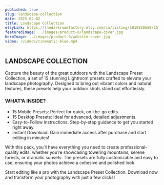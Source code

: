 ```yaml
---
published: true
slug: landscape-collection
date: 2025-02-02
title: Landscape Collection
etsyLink: https://thedarkroomfactory.etsy.com/ca/listing/1819820658/15-landscape-lightroom-presets-lightroom
featuredImage: ../images/product-0/landscape-cover.jpg
heroImage: ../images/product-0/website-cover.jpg
video: /videos/cinematic-blue.mp4
---
```


## LANDSCAPE COLLECTION

Capture the beauty of the great outdoors with the Landscape Preset Collection, a set of 15 stunning Lightroom presets crafted to elevate your landscape photography. Designed to bring out vibrant colors and natural textures, these presets help your outdoor shots stand out effortlessly.

### WHAT’A INSIDE? 
- 15 Mobile Presets: Perfect for quick, on-the-go edits.
- 15 Desktop Presets: Ideal for advanced, detailed adjustments.
- Easy-to-Follow Instructions: Step-by-step guidance to get you started right away.
- Instant Download: Gain immediate access after purchase and start editing in minutes!

With this pack, you’ll have everything you need to create professional-quality edits, whether you’re showcasing towering mountains, serene forests, or dramatic sunsets. The presets are fully customizable and easy to use, ensuring your photos achieve a cohesive and polished look.

Start editing like a pro with the Landscape Preset Collection. Download now and transform your photography with just a few clicks!